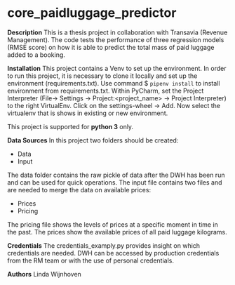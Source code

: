 # core_paidluggage_predictor

**Description**
This is a thesis project in collaboration with Transavia (Revenue Management). The code tests the performance of three regression models (RMSE score) on how it is able to predict the total mass of paid luggage added to a booking. 

**Installation**
This project contains a Venv to set up the environment. 
In order to run this project, it is necessary to clone it locally and set up the environment (requirements.txt). Use command $ `pipenv install` to install environment from requirements.txt.
Within PyCharm, set the Project Interpreter (File-> Settings -> Project:<project_name> -> Project Interpreter) to the right VirtualEnv. Click on the settings-wheel -> Add. Now select the virtualenv that is shows in existing or new environment.

This project is supported for **python 3** only.

**Data Sources**
In this project two folders should be created:
* Data
* Input

The data folder contains the raw pickle of data after the DWH has been run and can be used for quick operations. 
The input file contains two files and are needed to merge the data on available prices:
* Prices
* Pricing

The pricing file shows the levels of prices at a specific moment in time in the past. The prices show the available prices of all paid luggage kilograms.

**Credentials**
The credentials_examply.py provides insight on which credentials are needed. 
DWH can be accessed by production credentials from the RM team or with the use of personal credentials. 

**Authors**
Linda Wijnhoven 



